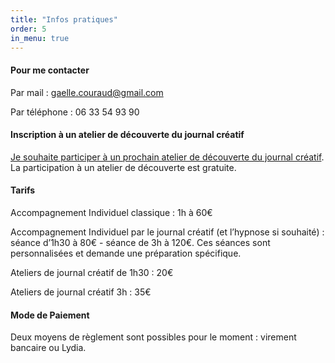 ```yaml
---
title: "Infos pratiques"
order: 5
in_menu: true
---
```

#### Pour me contacter 
Par mail : [gaelle.couraud@gmail.com](mailto:gaelle.couraud@gmail.com) 

Par téléphone : 06 33 54 93 90


#### Inscription à un atelier de découverte du journal créatif
[Je souhaite participer à un prochain atelier de découverte du journal créatif](https://form.jotform.com/240452708060045). La participation à un atelier de découverte est gratuite. 

#### Tarifs

Accompagnement Individuel classique : 1h à 60€

Accompagnement Individuel par le journal créatif (et l’hypnose si souhaité) : séance d’1h30 à 80€ - séance de 3h à 120€. 
Ces séances sont personnalisées et demande une préparation spécifique. 

Ateliers de journal créatif de 1h30 : 20€

Ateliers de journal créatif 3h : 35€

#### Mode de Paiement 
Deux moyens de règlement sont possibles pour le moment : virement bancaire ou Lydia. 